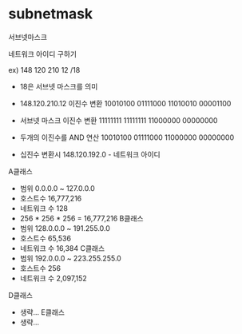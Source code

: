 # subnetmask
서브넷마스크


네트워크 아이디 구하기

ex) 148 120 210 12 /18 
- 18은 서브넷 마스크를 의미
- 148.120.210.12 이진수 변환 10010100 01111000 11010010 00001100
- 서브넷 마스크 이진수 변환 11111111 11111111 11000000 00000000

- 두개의 이진수를 AND 연산 10010100 01111000 11000000 00000000

- 십진수 변환시 148.120.192.0 - 네트워크 아이디




A클래스
- 범위 0.0.0.0 ~ 127.0.0.0 
- 호스트수 16,777,216
- 네트워크 수 128
- 256 * 256 * 256 = 16,777,216
B클래스 
- 범위 128.0.0.0 ~ 191.255.0.0 
- 호스트수 65,536
- 네트워크 수 16,384
C클래스
- 범위 192.0.0.0 ~ 223.255.255.0 
- 호스트수 256
- 네트워크 수 2,097,152

D클래스
- 생략...
E클래스
- 생략...
